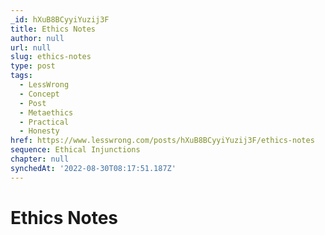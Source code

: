 ```yaml
---
_id: hXuB8BCyyiYuzij3F
title: Ethics Notes
author: null
url: null
slug: ethics-notes
type: post
tags:
  - LessWrong
  - Concept
  - Post
  - Metaethics
  - Practical
  - Honesty
href: https://www.lesswrong.com/posts/hXuB8BCyyiYuzij3F/ethics-notes
sequence: Ethical Injunctions
chapter: null
synchedAt: '2022-08-30T08:17:51.187Z'
---
```


# Ethics Notes
